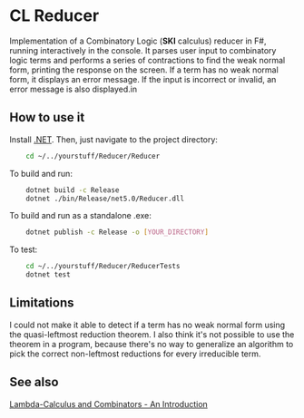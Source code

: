 # CL Reducer
Implementation of a Combinatory Logic (**SKI** calculus) reducer in F#, running
interactively in the console. It parses user input to combinatory logic terms
and performs a series of contractions to find the weak normal form, printing the
response on the screen. If a term has no weak normal form, it displays an error
message. If the input is incorrect or invalid, an error message is also
displayed.in

## How to use it
Install [.NET](). Then, just navigate to the project directory:

```bash
    cd ~/../yourstuff/Reducer/Reducer
```
To build and run:
```bash
    dotnet build -c Release
    dotnet ./bin/Release/net5.0/Reducer.dll
```

To build and run as a standalone .exe:
```bash
    dotnet publish -c Release -o [YOUR_DIRECTORY]
```

To test:
```bash
    cd ~/../yourstuff/Reducer/ReducerTests
    dotnet test
```

## Limitations
I could not make it able to detect if a term has no weak normal form using the
quasi-leftmost reduction theorem. I also think it's not possible to use the
theorem in a program, because there's no way to generalize an algorithm to pick
the correct non-leftmost reductions for every irreducible term.

## See also
[Lambda-Calculus and Combinators - An
Introduction](https://www.cin.ufpe.br/~djo/files/Lambda-Calculus%20and%20Combinators.pdf)



